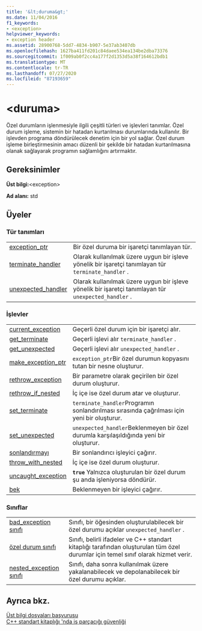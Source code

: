 ```yaml
---
title: '&lt;duruma&gt;'
ms.date: 11/04/2016
f1_keywords:
- <exception>
helpviewer_keywords:
- exception header
ms.assetid: 28900768-5dd7-4834-b907-5e37ab3407db
ms.openlocfilehash: 1627ba411fd201c84daee534ea134be2dba73376
ms.sourcegitcommit: 1f009ab0f2cc4a177f2d1353d5a38f164612bdb1
ms.translationtype: MT
ms.contentlocale: tr-TR
ms.lasthandoff: 07/27/2020
ms.locfileid: "87193659"
---
```

# <a name="ltexceptiongt"></a>&lt;duruma&gt;

Özel durumların işlenmesiyle ilgili çeşitli türleri ve işlevleri tanımlar. Özel durum işleme, sistemin bir hatadan kurtarılması durumlarında kullanılır. Bir işlevden programa döndürülecek denetim için bir yol sağlar. Özel durum işleme birleştirmesinin amacı düzenli bir şekilde bir hatadan kurtarılmasına olanak sağlayarak programın sağlamlığını artırmaktır.

## <a name="requirements"></a>Gereksinimler

**Üst bilgi:**\<exception>

**Ad alanı:** std

## <a name="members"></a>Üyeler

### <a name="typedefs"></a>Tür tanımları

|||
|-|-|
|[exception_ptr](../standard-library/exception-typedefs.md#exception_ptr)|Bir özel duruma bir işaretçi tanımlayan tür.|
|[terminate_handler](../standard-library/exception-typedefs.md#terminate_handler)|Olarak kullanılmak üzere uygun bir işleve yönelik bir işaretçi tanımlayan tür `terminate_handler` .|
|[unexpected_handler](../standard-library/exception-typedefs.md#unexpected_handler)|Olarak kullanılmak üzere uygun bir işleve yönelik bir işaretçi tanımlayan tür `unexpected_handler` .|

### <a name="functions"></a>İşlevler

|||
|-|-|
|[current_exception](../standard-library/exception-functions.md#current_exception)|Geçerli özel durum için bir işaretçi alır.|
|[get_terminate](../standard-library/exception-functions.md#get_terminate)|Geçerli işlevi alır `terminate_handler` .|
|[get_unexpected](../standard-library/exception-functions.md#get_unexpected)|Geçerli işlevi alır `unexpected_handler` .|
|[make_exception_ptr](../standard-library/exception-functions.md#make_exception_ptr)|`exception_ptr`Bir özel durumun kopyasını tutan bir nesne oluşturur.|
|[rethrow_exception](../standard-library/exception-functions.md#rethrow_exception)|Bir parametre olarak geçirilen bir özel durum oluşturur.|
|[rethrow_if_nested](../standard-library/exception-functions.md#rethrow_if_nested)|İç içe ise özel durum atar ve oluşturur.|
|[set_terminate](../standard-library/exception-functions.md#set_terminate)|`terminate_handler`Programın sonlandırılması sırasında çağrılması için yeni bir oluşturur.|
|[set_unexpected](../standard-library/exception-functions.md#set_unexpected)|`unexpected_handler`Beklenmeyen bir özel durumla karşılaşıldığında yeni bir oluşturur.|
|[sonlandırmayı](../standard-library/exception-functions.md#terminate)|Bir sonlandırıcı işleyici çağırır.|
|[throw_with_nested](../standard-library/exception-functions.md#throw_with_nested)|İç içe ise özel durum oluşturur.|
|[uncaught_exception](../standard-library/exception-functions.md#uncaught_exception)|**`true`** Yalnızca oluşturulan bir özel durum şu anda işleniyorsa döndürür.|
|[bek](../standard-library/exception-functions.md#unexpected)|Beklenmeyen bir işleyici çağırır.|

### <a name="classes"></a>Sınıflar

|||
|-|-|
|[bad_exception sınıfı](../standard-library/bad-exception-class.md)|Sınıfı, bir öğesinden oluşturulabilecek bir özel durumu açıklar `unexpected_handler` .|
|[özel durum sınıfı](../standard-library/exception-class.md)|Sınıfı, belirli ifadeler ve C++ standart kitaplığı tarafından oluşturulan tüm özel durumlar için temel sınıf olarak hizmet verir.|
|[nested_exception sınıfı](../standard-library/nested-exception-class.md)|Sınıfı, daha sonra kullanılmak üzere yakalanabilecek ve depolanabilecek bir özel durumu açıklar.|

## <a name="see-also"></a>Ayrıca bkz.

[Üst bilgi dosyaları başvurusu](../standard-library/cpp-standard-library-header-files.md)\
[C++ standart kitaplığı 'nda iş parçacığı güvenliği](../standard-library/thread-safety-in-the-cpp-standard-library.md)
